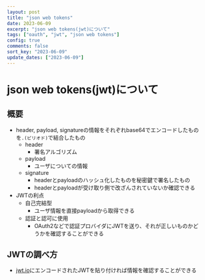 ```yaml
---
layout: post
title: "json web tokens"
date: 2023-06-09
excerpt: "json web tokens(jwt)について"
tags: ["oauth", "jwt", "json web tokens"]
config: true
comments: false
sort_key: "2023-06-09"
update_dates: ["2023-06-09"]
---
```


# json web tokens(jwt)について

## 概要
 - header, payload, signatureの情報をそれぞれbase64でエンコードしたものを`.(ピリオド)`で結合したもの
   - header
     - 署名アルゴリズム
   - payload
     - ユーザについての情報
   - signature
     - headerとpayloadのハッシュ化したものを秘密鍵で署名したもの
     - headerとpayloadが受け取り側で改ざんされていないか確認できる
 - JWTの利点
   - 自己完結型
     - ユーザ情報を直接payloadから取得できる
   - 認証と認可に使用
     - OAuth2などで認証プロバイダにJWTを送り、それが正しいものかどうかを確認することができる

## JWTの調べ方
 - [jwt.io](https://jwt.io)にエンコードされたJWTを貼り付ければ情報を確認することができる
